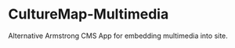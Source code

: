 CultureMap-Multimedia
=====================

Alternative Armstrong CMS App for embedding multimedia into site.